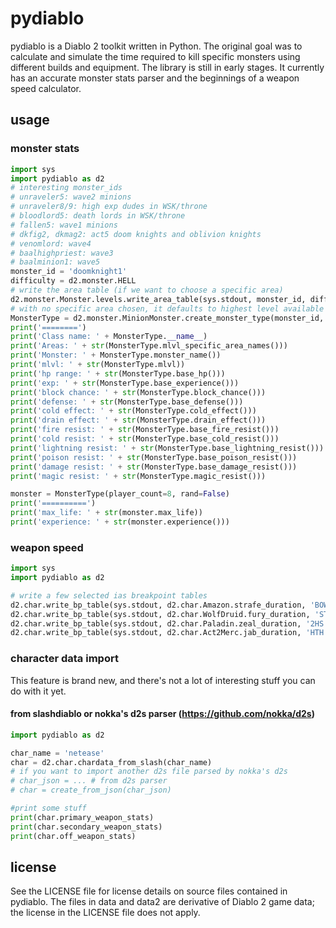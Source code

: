 # pydiablo
pydiablo is a Diablo 2 toolkit written in Python. The original goal was to calculate and simulate the time required to kill specific monsters using different builds and equipment. The library is still in early stages. It currently has an accurate monster stats parser and the beginnings of a weapon speed calculator.

## usage

### monster stats
```python
import sys
import pydiablo as d2
# interesting monster_ids
# unraveler5: wave2 minions
# unraveler8/9: high exp dudes in WSK/throne
# bloodlord5: death lords in WSK/throne
# fallen5: wave1 minions
# dkfig2, dkmag2: act5 doom knights and oblivion knights
# venomlord: wave4
# baalhighpriest: wave3
# baalminion1: wave5
monster_id = 'doomknight1'
difficulty = d2.monster.HELL
# write the area table (if we want to choose a specific area)
d2.monster.Monster.levels.write_area_table(sys.stdout, monster_id, difficulty)
# with no specific area chosen, it defaults to highest level available
MonsterType = d2.monster.MinionMonster.create_monster_type(monster_id, difficulty)
print('========')
print('Class name: ' + MonsterType.__name__)
print('Areas: ' + str(MonsterType.mlvl_specific_area_names()))
print('Monster: ' + MonsterType.monster_name())
print('mlvl: ' + str(MonsterType.mlvl))
print('hp range: ' + str(MonsterType.base_hp()))
print('exp: ' + str(MonsterType.base_experience()))
print('block chance: ' + str(MonsterType.block_chance()))
print('defense: ' + str(MonsterType.base_defense()))
print('cold effect: ' + str(MonsterType.cold_effect()))
print('drain effect: ' + str(MonsterType.drain_effect()))
print('fire resist: ' + str(MonsterType.base_fire_resist()))
print('cold resist: ' + str(MonsterType.base_cold_resist()))
print('lightning resist: ' + str(MonsterType.base_lightning_resist()))
print('poison resist: ' + str(MonsterType.base_poison_resist()))
print('damage resist: ' + str(MonsterType.base_damage_resist()))
print('magic resist: ' + str(MonsterType.magic_resist()))

monster = MonsterType(player_count=8, rand=False)
print('==========')
print('max_life: ' + str(monster.max_life))
print('experience: ' + str(monster.experience()))
```

### weapon speed
```python
import sys
import pydiablo as d2

# write a few selected ias breakpoint tables
d2.char.write_bp_table(sys.stdout, d2.char.Amazon.strafe_duration, 'BOW', 100, 0, 10)
d2.char.write_bp_table(sys.stdout, d2.char.WolfDruid.fury_duration, 'STF', 100, 68, 10, WIAS=90)
d2.char.write_bp_table(sys.stdout, d2.char.Paladin.zeal_duration, '2HS', 100, 37, 10, WIAS=0)
d2.char.write_bp_table(sys.stdout, d2.char.Act2Merc.jab_duration, 'HTH', 100, 0, -10)
```

### character data import
This feature is brand new, and there's not a lot of interesting stuff you can do with it yet.

#### from slashdiablo or nokka's d2s parser (https://github.com/nokka/d2s)
```python
import pydiablo as d2

char_name = 'netease'
char = d2.char.chardata_from_slash(char_name)
# if you want to import another d2s file parsed by nokka's d2s
# char_json = ... # from d2s parser
# char = create_from_json(char_json)

#print some stuff
print(char.primary_weapon_stats)
print(char.secondary_weapon_stats)
print(char.off_weapon_stats)
```

## license
See the LICENSE file for license details on source files contained in pydiablo. The files in data and data2 are derivative of Diablo 2 game data; the license in the LICENSE file does not apply.
